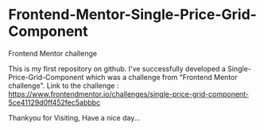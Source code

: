 # Frontend-Mentor-Single-Price-Grid-Component
Frontend Mentor challenge

This is my first repository on github.
I've successfully developed a Single-Price-Grid-Component which was a challenge from "Frontend Mentor challenge".
Link to the challenge : https://www.frontendmentor.io/challenges/single-price-grid-component-5ce41129d0ff452fec5abbbc

Thankyou for Visiting, Have a nice day...
